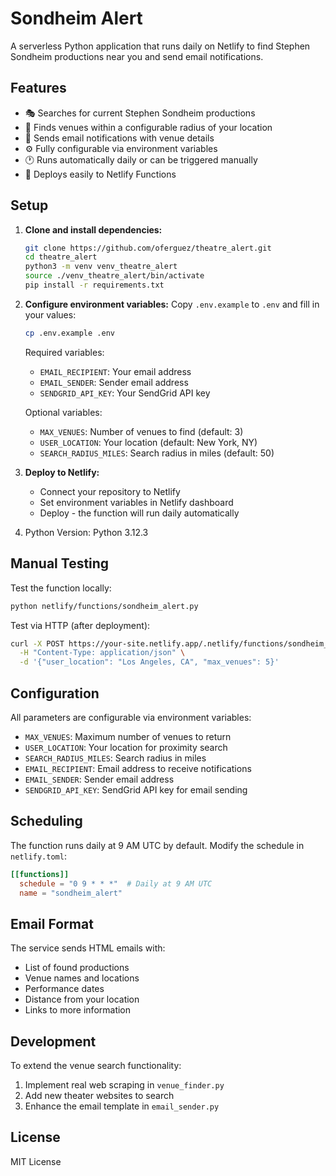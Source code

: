 # Sondheim Alert

A serverless Python application that runs daily on Netlify to find Stephen Sondheim productions near you and send email notifications.

## Features

- 🎭 Searches for current Stephen Sondheim productions
- 📍 Finds venues within a configurable radius of your location
- 📧 Sends email notifications with venue details
- ⚙️ Fully configurable via environment variables
- 🕐 Runs automatically daily or can be triggered manually
- 🚀 Deploys easily to Netlify Functions

## Setup

1. **Clone and install dependencies:**
   ```bash
   git clone https://github.com/oferguez/theatre_alert.git
   cd theatre_alert
   python3 -m venv venv_theatre_alert
   source ./venv_theatre_alert/bin/activate
   pip install -r requirements.txt
   ```

2. **Configure environment variables:**
   Copy `.env.example` to `.env` and fill in your values:
   ```bash
   cp .env.example .env
   ```

   Required variables:
   - `EMAIL_RECIPIENT`: Your email address
   - `EMAIL_SENDER`: Sender email address  
   - `SENDGRID_API_KEY`: Your SendGrid API key

   Optional variables:
   - `MAX_VENUES`: Number of venues to find (default: 3)
   - `USER_LOCATION`: Your location (default: New York, NY)
   - `SEARCH_RADIUS_MILES`: Search radius in miles (default: 50)

3. **Deploy to Netlify:**
   - Connect your repository to Netlify
   - Set environment variables in Netlify dashboard
   - Deploy - the function will run daily automatically

4. Python Version: Python 3.12.3



## Manual Testing

Test the function locally:
```bash
python netlify/functions/sondheim_alert.py
```

Test via HTTP (after deployment):
```bash
curl -X POST https://your-site.netlify.app/.netlify/functions/sondheim_alert \
  -H "Content-Type: application/json" \
  -d '{"user_location": "Los Angeles, CA", "max_venues": 5}'
```

## Configuration

All parameters are configurable via environment variables:

- `MAX_VENUES`: Maximum number of venues to return
- `USER_LOCATION`: Your location for proximity search
- `SEARCH_RADIUS_MILES`: Search radius in miles
- `EMAIL_RECIPIENT`: Email address to receive notifications
- `EMAIL_SENDER`: Sender email address
- `SENDGRID_API_KEY`: SendGrid API key for email sending

## Scheduling

The function runs daily at 9 AM UTC by default. Modify the schedule in `netlify.toml`:

```toml
[[functions]]
  schedule = "0 9 * * *"  # Daily at 9 AM UTC
  name = "sondheim_alert"
```

## Email Format

The service sends HTML emails with:
- List of found productions
- Venue names and locations
- Performance dates
- Distance from your location
- Links to more information

## Development

To extend the venue search functionality:
1. Implement real web scraping in `venue_finder.py`
2. Add new theater websites to search
3. Enhance the email template in `email_sender.py`

## License

MIT License